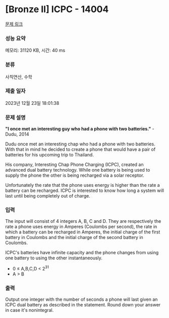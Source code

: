 # [Bronze II] ICPC - 14004 

[문제 링크](https://www.acmicpc.net/problem/14004) 

### 성능 요약

메모리: 31120 KB, 시간: 40 ms

### 분류

사칙연산, 수학

### 제출 일자

2023년 12월 23일 18:01:38

### 문제 설명

<p><strong>"I once met an interesting guy who had a phone with two batteries."</strong> - Dudu, 2014</p>

<p>Dudu once met an interesting chap who had a phone with two batteries. With that in mind he decided to create a phone that would have a pair of batteries for his upcoming trip to Thailand.</p>

<p>His company, Interesting Chap Phone Charging (ICPC), created an advanced dual battery technology. While one battery is being used to supply the phone the other is being recharged via a solar receptor.</p>

<p>Unfortunately the rate that the phone uses energy is higher than the rate a battery can be recharged. ICPC is interested to know how long a system will last until being completely out of charge.</p>

### 입력 

 <p>The input will consist of 4 integers A, B, C and D. They are respectively the rate a phone uses energy in Amperes (Coulombs per second), the rate in which a battery can be recharged in Amperes, the initial charge of the first battery in Coulombs and the initial charge of the second battery in Coulombs.</p>

<p>ICPC's batteries have infinite capacity and the phone changes from using one battery to using the other instantaneously.</p>

<ul>
	<li>0 ≤ A,B,C,D < 2<sup>31</sup></li>
	<li>A > B</li>
</ul>

### 출력 

 <p>Output one integer with the number of seconds a phone will last given an ICPC dual battery as described in the statement. Round down your answer in case it's nonintegral.</p>

